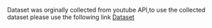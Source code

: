 
Dataset was orginally collected from youtube API,to use the collected dataset please use the following link
[Dataset](https://drive.google.com/drive/folders/14_O4aKJ9rnGt5Kh1D1ODqutwfqllffwp?usp=drive_link)

